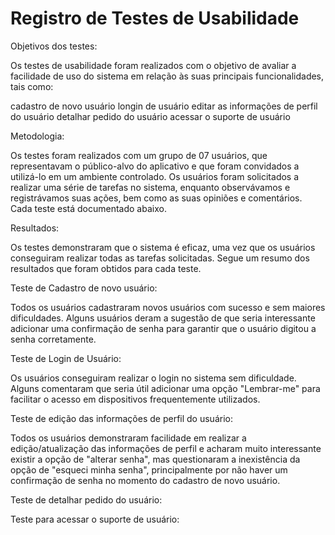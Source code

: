 # Registro de Testes de Usabilidade

Objetivos dos testes:

Os testes de usabilidade foram realizados com o objetivo de avaliar a facilidade de uso do sistema em relação às suas principais funcionalidades, tais como:

cadastro de novo usuário
longin de usuário
editar as informações de perfil do usuário
detalhar pedido do usuário
acessar o suporte de usuário

Metodologia:

Os testes foram realizados com um grupo de 07 usuários, que representavam o público-alvo do aplicativo e que foram convidados a utilizá-lo em um ambiente controlado. Os usuários foram solicitados a realizar uma série de tarefas no sistema, enquanto observávamos e registrávamos suas ações, bem como as suas opiniões e comentários. Cada teste está documentado abaixo.

Resultados:

Os testes demonstraram que o sistema é eficaz, uma vez que os usuários conseguiram realizar todas as tarefas solicitadas. Segue um resumo dos resultados que foram obtidos para cada teste.

Teste de Cadastro de novo usuário:

Todos os usuários cadastraram novos usuários com sucesso e sem maiores dificuldades. Alguns usuários deram a sugestão de que seria interessante adicionar uma confirmação de senha para garantir que o usuário digitou a senha corretamente.

Teste de Login de Usuário:

Os usuários conseguiram realizar o login no sistema sem dificuldade. Alguns comentaram que seria útil adicionar uma opção "Lembrar-me" para facilitar o acesso em dispositivos frequentemente utilizados.

Teste de edição das informações de perfil do usuário:

Todos os usuários demonstraram facilidade em realizar a edição/atualização das informações de perfil e acharam muito interessante existir a opção de "alterar senha", mas questionaram a inexistência da opção de "esqueci minha senha", principalmente por não haver um confirmação de senha no momento do cadastro de novo usuário.

Teste de detalhar pedido do usuário:

Teste para acessar o suporte de usuário:
